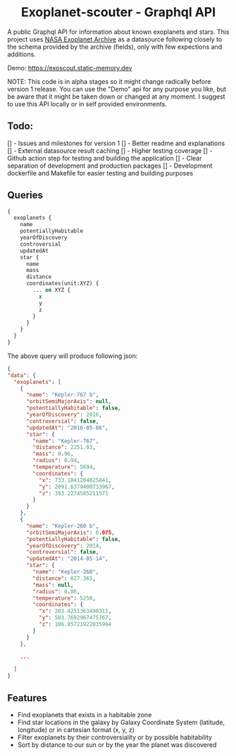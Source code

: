 <h1 align="center">Exoplanet-scouter - Graphql API</h1>

A public Graphql API for information about known exoplanets and stars.
This project uses [NASA Exoplanet Archive](https://exoplanetarchive.ipac.caltech.edu/)
as a datasource following closely to the schema provided by the archive (fields), only with few expections and additions.

Demo: https://exoscout.static-memory.dev

NOTE:
This code is in alpha stages so it might change radically before version 1 release.
You can use the "Demo" api for any purpose you like, but be aware that it might be taken down or changed at any moment.
I suggest to use this API locally or in self provided environments.

## Todo:
[] - Issues and milestones for version 1
[] - Better readme and explanations
[] - External datasource result caching
[] - Higher testing coverage
[] - Github action step for testing and building the application
[] - Clear separation of development and production packages
[] - Development dockerfile and Makefile for easier testing and building purposes

## Queries

```graphql
{
  exoplanets {
    name
    potentiallyHabitable
    yearOfDiscovery
    controversial
    updatedAt
    star {
      name
      mass
      distance
      coordinates(unit:XYZ) {
        ... on XYZ {
          x
          y
          z
        }
      }
    }
  }
}
```

The above query will produce following json:
```json
{
"data": {
  "exoplanets": [
    {
      "name": "Kepler-767 b",
      "orbitSemiMajorAxis": null,
      "potentiallyHabitable": false,
      "yearOfDiscovery": 2016,
      "controversial": false,
      "updatedAt": "2016-05-06",
      "star": {
        "name": "Kepler-767",
        "distance": 2251.03,
        "mass": 0.96,
        "radius": 0.94,
        "temperature": 5694,
        "coordinates": {
          "x": 733.1841204025841,
          "y": 2091.6379400733967,
          "z": 393.2274585211571
        }
      }
    },
    {
      "name": "Kepler-260 b",
      "orbitSemiMajorAxis": 0.075,
      "potentiallyHabitable": false,
      "yearOfDiscovery": 2014,
      "controversial": false,
      "updatedAt": "2014-05-14",
      "star": {
        "name": "Kepler-260",
        "distance": 627.365,
        "mass": null,
        "radius": 0.86,
        "temperature": 5250,
        "coordinates": {
          "x": 203.4251363490311,
          "y": 583.7692967475767,
          "z": 106.85721922835964
        }
      }
    },

    ...

  ]
}
```

## Features
* Find exoplanets that exists in a habitable zone
* Find star locations in the galaxy by Galaxy Coordinate System (latitude, longitude) or in cartesian format (x, y, z)
* Filter exoplanets by their controversiality or by possible habitability
* Sort by distance to our sun or by the year the planet was discovered
